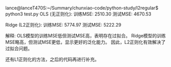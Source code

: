 lance@lanceT470S:~/Summary/chunxiao-code/python-study/l2regular$ python3 test.py 
OLS (无正则化):
训练MSE: 2510.30
测试MSE: 4670.53

Ridge (L2正则化):
训练MSE: 5774.97
测试MSE: 5222.29

解释:
OLS模型的训练MSE低但测试MSE高，表明存在过拟合。
Ridge模型的训练MSE略高，但测试MSE更低，显示更好的泛化能力。
因此，L2正则化有效解决了过拟合问题。

还有L1正则化的方法，之后的代码再进行补充。
